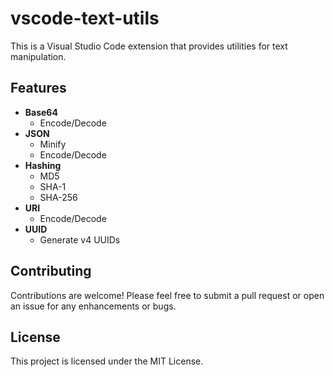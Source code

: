 # vscode-text-utils

This is a Visual Studio Code extension that provides utilities for text manipulation.

## Features

- **Base64**
  - Encode/Decode
- **JSON**
  - Minify
  - Encode/Decode
- **Hashing**
  - MD5
  - SHA-1
  - SHA-256
- **URI**
  - Encode/Decode
- **UUID**
  - Generate v4 UUIDs

## Contributing

Contributions are welcome! Please feel free to submit a pull request or open an issue for any enhancements or bugs.

## License

This project is licensed under the MIT License.
